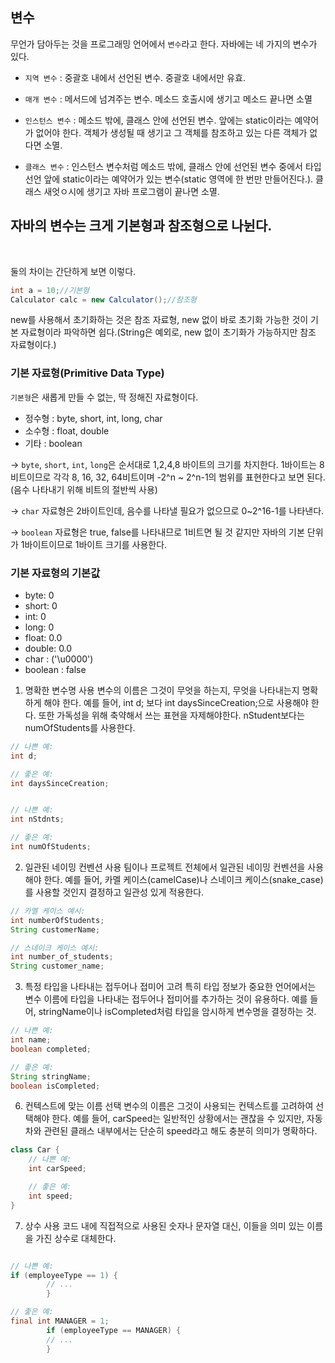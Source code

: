 

## 변수

무언가 담아두는 것을 프로그래밍 언어에서 `변수`라고 한다. 자바에는 네 가지의 변수가 있다.

- `지역 변수` : 중괄호 내에서 선언된 변수. 중괄호 내에서만 유효.

- `매개 변수` : 메서드에 넘겨주는 변수. 메소드 호출시에 생기고 메소드 끝나면 소멸

- `인스턴스 변수` : 메소드 밖에, 클래스 안에 선언된 변수. 앞에는 static이라는 예약어가 없어야 한다. 객체가 생성될 때 생기고 그 객체를 참조하고 있는 다른 객체가 없다면 소멸.

- `클래스 변수` : 인스턴스 변수처럼 메소드 밖에, 클래스 안에 선언된 변수 중에서 타입 선언 앞에 static이라는 예약어가 있는 변수(static 영역에 한 번만 만들어진다.). 클래스 새엇ㅇ시에 생기고 자바 프로그램이 끝나면 소멸.
  <br>

## 자바의 변수는 크게 기본형과 참조형으로 나뉜다.
<br>

둘의 차이는 간단하게 보면 이렇다.
```java
int a = 10;//기본형
Calculator calc = new Calculator();//참조형
```
new를 사용해서 초기화하는 것은 참조 자료형, new 없이 바로 초기화 가능한 것이 기본 자료형이라 파악하면 쉽다.(String은 예외로, new 없이 초기화가 가능하지만 참조 자료형이다.)
### 기본 자료형(Primitive Data Type)<br>

`기본형`은 새롭게 만들 수 없는, 딱 정해진 자료형이다.
- 정수형 : byte, short, int, long, char
- 소수형 : float, double
- 기타 : boolean

-> `byte`, `short`, `int`, `long`은 순서대로 1,2,4,8 바이트의 크기를 차지한다. 1바이트는 8비트이므로 각각 8, 16, 32, 64비트이며 -2^n ~ 2^n-1의 범위를 표현한다고 보면 된다.(음수 나타내기 위해 비트의 절반씩 사용)

-> `char` 자료형은 2바이트인데, 음수를 나타낼 필요가 없으므로 0~2^16-1를 나타낸다.

-> `boolean` 자료형은 true, false를 나타내므로 1비트면 될 것 같지만 자바의 기본 단위가 1바이트이므로 1바이트 크기를 사용한다.

### 기본 자료형의 기본값


- byte: 0
- short: 0
- int: 0
- long: 0
- float: 0.0
- double: 0.0
- char :        ('\u0000')
- boolean : false



1. 명확한 변수명 사용
   변수의 이름은 그것이 무엇을 하는지, 무엇을 나타내는지 명확하게 해야 한다.
   예를 들어, int d; 보다 int daysSinceCreation;으로 사용해야 한다.
   또한 가독성을 위해 축약해서 쓰는 표현을 자제해야한다. nStudent보다는 numOfStudents를 사용한다.

```java
// 나쁜 예:
int d;

// 좋은 예:
int daysSinceCreation;


// 나쁜 예:
int nStdnts;

// 좋은 예:
int numOfStudents;

```
2. 일관된 네이밍 컨벤션 사용
   팀이나 프로젝트 전체에서 일관된 네이밍 컨벤션을 사용해야 한다. 예를 들어, 카멜 케이스(camelCase)나 스네이크 케이스(snake_case)를 사용할 것인지 결정하고 일관성 있게 적용한다.

```java
// 카멜 케이스 예시:
int numberOfStudents;
String customerName;

// 스네이크 케이스 예시:
int number_of_students;
String customer_name;

```



3. 특정 타입을 나타내는 접두어나 접미어 고려
   특히 타입 정보가 중요한 언어에서는 변수 이름에 타입을 나타내는 접두어나 접미어를 추가하는 것이 유용하다. 예를 들어, stringName이나 isCompleted처럼 타입을 암시하게 변수명을 결정하는 것.

```java
// 나쁜 예:
int name;
boolean completed;

// 좋은 예:
String stringName;
boolean isCompleted;

```


6. 컨텍스트에 맞는 이름 선택
   변수의 이름은 그것이 사용되는 컨텍스트를 고려하여 선택해야 한다. 예를 들어, carSpeed는 일반적인 상황에서는 괜찮을 수 있지만, 자동차와 관련된 클래스 내부에서는 단순히 speed라고 해도 충분히 의미가 명확하다.

```java
class Car {
    // 나쁜 예:
    int carSpeed;

    // 좋은 예:
    int speed;
}

```

7. 상수 사용
   코드 내에 직접적으로 사용된 숫자나 문자열 대신, 이들을 의미 있는 이름을 가진 상수로 대체한다.

```java

// 나쁜 예:
if (employeeType == 1) {
        // ...
        }

// 좋은 예:
final int MANAGER = 1;
        if (employeeType == MANAGER) {
        // ...
        }

```